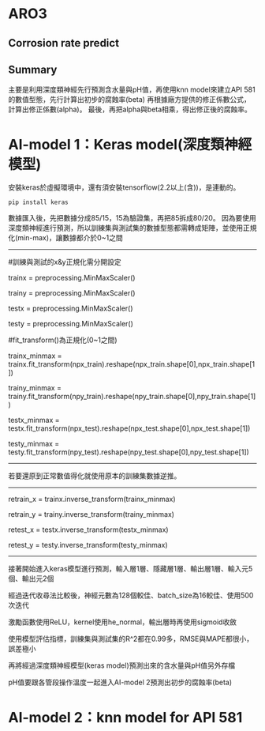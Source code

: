 # ARO3
## Corrosion rate predict

## Summary
主要是利用深度類神經先行預測含水量與pH值，再使用knn model來建立API 581的數值型態，先行計算出初步的腐蝕率(beta)
再根據廠方提供的修正係數公式，計算出修正係數(alpha)。
最後，再把alpha與beta相乘，得出修正後的腐蝕率。

# AI-model 1：Keras model(深度類神經模型)

安裝keras於虛擬環境中，還有須安裝tensorflow(2.2以上(含))，是連動的。
```
pip install keras
```

數據匯入後，先把數據分成85/15，15為驗證集，再把85拆成80/20。
因為要使用深度類神經進行預測，所以訓練集與測試集的數據型態都需轉成矩陣，並使用正規化(min-max)，讓數據都介於0~1之間

-------
#訓練與測試的x&y正規化需分開設定

trainx = preprocessing.MinMaxScaler()

trainy = preprocessing.MinMaxScaler()

testx = preprocessing.MinMaxScaler()

testy = preprocessing.MinMaxScaler()

#fit_transform()為正規化(0~1之間)

trainx_minmax = trainx.fit_transform(npx_train).reshape(npx_train.shape[0],npx_train.shape[1])

trainy_minmax = trainy.fit_transform(npy_train).reshape(npy_train.shape[0],npy_train.shape[1])

testx_minmax = testx.fit_transform(npx_test).reshape(npx_test.shape[0],npx_test.shape[1])

testy_minmax = testy.fit_transform(npy_test).reshape(npy_test.shape[0],npy_test.shape[1])

-------

若要還原到正常數值得化就使用原本的訓練集數據逆推。

-------
retrain_x = trainx.inverse_transform(trainx_minmax)

retrain_y = trainy.inverse_transform(trainy_minmax)

retest_x = testx.inverse_transform(testx_minmax)

retest_y = testy.inverse_transform(testy_minmax)

-------

接著開始進入keras模型進行預測，輸入層1層、隱藏層1層、輸出層1層、輸入元5個、輸出元2個

經過迭代收尋法比較後，神經元數為128個較佳、batch_size為16較佳、使用500次迭代

激勵函數使用ReLU，kernel使用he_normal，輸出層時再使用sigmoid收斂

使用模型評估指標，訓練集與測試集的R^2都在0.99多，RMSE與MAPE都很小，誤差極小

再將經過深度類神經模型(keras model)預測出來的含水量與pH值另外存檔

pH值要跟各管段操作溫度一起進入AI-model 2預測出初步的腐蝕率(beta)

# AI-model 2：knn model for API 581

